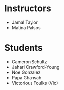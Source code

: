 # Instructors

- Jamal Taylor
- Matina Patsos

# Students

- Cameron Schultz
- Jahari Crawford-Young
- Noe Gonzalez
- Papa Ghansah
- Victorious Foulks (Vic)
